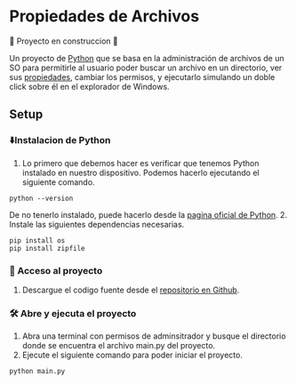 # Propiedades de Archivos 


🚧 Proyecto en construccion 🚧

Un proyecto de [Python](https://www.python.org/) que se basa en la administración de archivos de un SO para permitirle al usuario poder buscar un archivo en un directorio, ver sus [propiedades](https://help.gnome.org/users/gnome-help/stable/nautilus-file-properties-basic.html.es), cambiar los permisos, y ejecutarlo simulando un doble click sobre él en el explorador de Windows.

## Setup
### ⬇️Instalacion de Python
1. Lo primero que debemos hacer es verificar que tenemos Python instalado en nuestro dispositivo. Podemos hacerlo ejecutando el siguiente comando.
```shell
python --version
```
De no tenerlo instalado, puede hacerlo desde la [pagina oficial de Python](https://www.python.org/downloads/).
2. Instale las siguientes dependencias necesarias.
```shell
pip install os
pip install zipfile
```

### 📁 Acceso al proyecto
1. Descargue el codigo fuente desde el [repositorio en Github](https://github.com/Aguslo12/fileProperties).

### 🛠️ Abre y ejecuta el proyecto
1. Abra una terminal con permisos de adminsitrador y busque el directorio donde se encuentra el archivo main.py del proyecto.
2. Ejecute el siguiente comando para poder iniciar el proyecto.
```shell
python main.py
```
